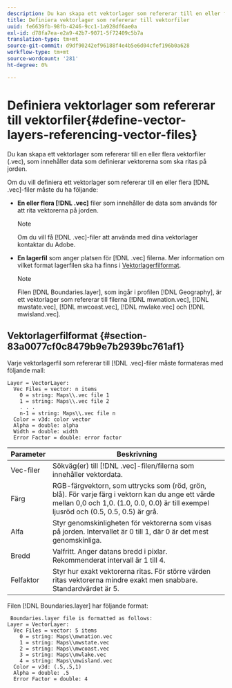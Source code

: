 ```yaml
---
description: Du kan skapa ett vektorlager som refererar till en eller flera vektorfiler (.vec), som innehåller data som definierar vektorerna som ska ritas på jorden.
title: Definiera vektorlager som refererar till vektorfiler
uuid: fe6639fb-98fb-4246-9cc1-1a928df6ae0a
exl-id: d78fa7ea-e2a9-42b7-9071-5f72409c5b7a
translation-type: tm+mt
source-git-commit: d9df90242ef96188f4e4b5e6d04cfef196b0a628
workflow-type: tm+mt
source-wordcount: '281'
ht-degree: 0%

---
```


# Definiera vektorlager som refererar till vektorfiler{#define-vector-layers-referencing-vector-files}

Du kan skapa ett vektorlager som refererar till en eller flera vektorfiler (.vec), som innehåller data som definierar vektorerna som ska ritas på jorden.

Om du vill definiera ett vektorlager som refererar till en eller flera [!DNL .vec]-filer måste du ha följande:

* **En eller flera  [!DNL .vec]** filer som innehåller de data som används för att rita vektorerna på jorden.

   >[!NOTE]
   >
   >Om du vill få [!DNL .vec]-filer att använda med dina vektorlager kontaktar du Adobe.

* **En lagerfil** som anger platsen för  [!DNL .vec] filerna. Mer information om vilket format lagerfilen ska ha finns i [Vektorlagerfilformat](../../../../home/c-get-started/c-im-layers/c-vctr-layers/c-ref-vctr-files.md#section-83a0077cf0c8479b9e7b2939bc761af1).

   >[!NOTE]
   >
   >Filen [!DNL Boundaries.layer], som ingår i profilen [!DNL Geography], är ett vektorlager som refererar till filerna [!DNL mwnation.vec], [!DNL mwstate.vec], [!DNL mwcoast.vec], [!DNL mwlake.vec] och [!DNL mwisland.vec].

## Vektorlagerfilformat {#section-83a0077cf0c8479b9e7b2939bc761af1}

Varje vektorlagerfil som refererar till [!DNL .vec]-filer måste formateras med följande mall:

```
Layer = VectorLayer:
  Vec Files = vector: n items
    0 = string: Maps\\.vec file 1
    1 = string: Maps\\.vec file 2
    . . .
    n-1 = string: Maps\\.vec file n
  Color = v3d: color vector
  Alpha = double: alpha
  Width = double: width
  Error Factor = double: error factor
```

| Parameter | Beskrivning |
|---|---|
| Vec-filer | Sökväg(er) till [!DNL .vec]-filen/filerna som innehåller vektordata. |
| Färg | RGB-färgvektorn, som uttrycks som (röd, grön, blå). För varje färg i vektorn kan du ange ett värde mellan 0,0 och 1,0. (1.0, 0.0, 0.0) är till exempel ljusröd och (0.5, 0.5, 0.5) är grå. |
| Alfa | Styr genomskinligheten för vektorerna som visas på jorden. Intervallet är 0 till 1, där 0 är det mest genomskinliga. |
| Bredd | Valfritt. Anger datans bredd i pixlar. Rekommenderat intervall är 1 till 4. |
| Felfaktor | Styr hur exakt vektorerna ritas. För större värden ritas vektorerna mindre exakt men snabbare. Standardvärdet är 5. |

Filen [!DNL Boundaries.layer] har följande format:

```
 Boundaries.layer file is formatted as follows:
Layer = VectorLayer:
  Vec Files = vector: 5 items
    0 = string: Maps\\mwnation.vec
    1 = string: Maps\\mwstate.vec
    2 = string: Maps\\mwcoast.vec
    3 = string: Maps\\mwlake.vec
    4 = string: Maps\\mwisland.vec
  Color = v3d: (.5,.5,1)
  Alpha = double: .5
  Error Factor = double: 4
```
